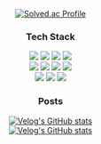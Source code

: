 <div align="center">

[![Solved.ac Profile](http://mazassumnida.wtf/api/v2/generate_badge?boj=nureongi0214)](https://solved.ac/nureongi0214/)

  ### Tech Stack

  <div>
    <div align="center">
      <img src="https://img.shields.io/badge/Python-2B516F?style=for-the-badge&logo=Python&logoColor=white">
      <img src="https://img.shields.io/badge/JavaScript-F7DF1E?style=for-the-badge&logo=javascript&logoColor=black">
      <img src="https://img.shields.io/badge/TypeScript-2F74C0?style=for-the-badge&logo=typescript&logoColor=white">
      <img src="https://img.shields.io/badge/Dart-03589C?style=for-the-badge&logo=dart&logoColor=white">
    </div>
    <div align="center">
      <img src="https://img.shields.io/badge/PyTorch-EE4C2C?style=for-the-badge&logo=pytorch&logoColor=white">
      <img src="https://img.shields.io/badge/Flutter-28B0EE?style=for-the-badge&logo=flutter&logoColor=white">
      <img src="https://img.shields.io/badge/React-61DAFB?style=for-the-badge&logo=react&logoColor=black">
      <img src="https://img.shields.io/badge/Tensorflow-F78400?style=for-the-badge&logo=tensorflow&logoColor=white">
    </div>
    <div align="center">
      <img src="https://img.shields.io/badge/Docker-2496ED?style=for-the-badge&logo=docker&logoColor=white">
      <img src="https://img.shields.io/badge/MySQL-00618A?style=for-the-badge&logo=mysql&logoColor=white">
      <img src="https://img.shields.io/badge/mongoDB-09934E?style=for-the-badge&logo=mongodb&logoColor=white">
    </div>
  </div>

### Posts

[![Velog's GitHub stats](https://velog-readme-stats.vercel.app/api?name=cjkangme&tag=AIVLE)](https://github.com/eungyeole/velog-readme-stats)
<br />
[![Velog's GitHub stats](https://velog-readme-stats.vercel.app/api?name=cjkangme&tag=공모전/경진대회)](https://github.com/eungyeole/velog-readme-stats)
  
</div>
